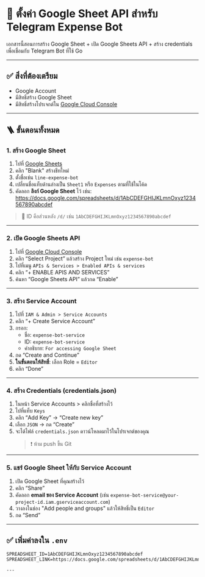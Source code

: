 # 🧾 ตั้งค่า Google Sheet API สำหรับ Telegram Expense Bot

เอกสารนี้สอนการสร้าง Google Sheet + เปิด Google Sheets API + สร้าง credentials เพื่อเชื่อมกับ Telegram Bot ที่ใช้ Go

---

## ✅ สิ่งที่ต้องเตรียม

- Google Account
- มีสิทธิ์สร้าง Google Sheet
- มีสิทธิ์สร้างโปรเจกต์ใน [Google Cloud Console](https://console.cloud.google.com)

---

## 🪜 ขั้นตอนทั้งหมด

### 1. สร้าง Google Sheet

1. ไปที่ [Google Sheets](https://docs.google.com/spreadsheets/u/0/)
2. คลิก "Blank" สร้างชีทใหม่
3. ตั้งชื่อเช่น `line-expense-bot`
4. เปลี่ยนชื่อแท็บด้านล่างเป็น `Sheet1` หรือ `Expenses` ตามที่ใช้ในโค้ด
5. คัดลอก **ลิงก์ Google Sheet** ไว้ เช่น: https://docs.google.com/spreadsheets/d/1AbCDEFGHIJKLmnOxyz1234567890abcdef 
> 🔹 ID คือส่วนหลัง `/d/` เช่น `1AbCDEFGHIJKLmnOxyz1234567890abcdef`

---

### 2. เปิด Google Sheets API

1. ไปที่ [Google Cloud Console](https://console.cloud.google.com/)
2. คลิก “Select Project” แล้วสร้าง Project ใหม่ เช่น `expense-bot`
3. ไปที่เมนู `APIs & Services > Enabled APIs & services`
4. คลิก “+ ENABLE APIS AND SERVICES”
5. ค้นหา “Google Sheets API” แล้วกด “Enable”

---

### 3. สร้าง Service Account

1. ไปที่ `IAM & Admin > Service Accounts`
2. คลิก “+ Create Service Account”
3. กรอก:
   - ชื่อ: `expense-bot-service`
   - ID: `expense-bot-service`
   - คำอธิบาย: `For accessing Google Sheet`
4. กด “Create and Continue”
5. **ในขั้นตอนให้สิทธิ์**: เลือก Role = `Editor`
6. คลิก “Done”

---

### 4. สร้าง Credentials (credentials.json)

1. ในหน้า Service Accounts > คลิกชื่อที่สร้างไว้
2. ไปที่แท็บ `Keys`
3. คลิก “Add Key” → “Create new key”
4. เลือก `JSON` → กด “Create”
5. จะได้ไฟล์ `credentials.json` ดาวน์โหลดมาไว้ในโปรเจกต์ของคุณ  
   > ❗ ห้าม push ขึ้น Git

---

### 5. แชร์ Google Sheet ให้กับ Service Account

1. เปิด Google Sheet ที่คุณสร้างไว้
2. คลิก “Share”
3. คัดลอก **email ของ Service Account** (เช่น `expense-bot-service@your-project-id.iam.gserviceaccount.com`)
4. วางลงในช่อง "Add people and groups" แล้วให้สิทธิ์เป็น `Editor`
5. กด “Send”

---

## ✅ เพิ่มค่าลงใน `.env`

```dotenv
SPREADSHEET_ID=1AbCDEFGHIJKLmnOxyz1234567890abcdef
SPREADSHEET_LINK=https://docs.google.com/spreadsheets/d/1AbCDEFGHIJKLmnOxyz1234567890abcdef

---
